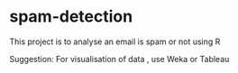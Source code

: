 # spam-detection
This project is to analyse an email is spam or not using R 

Suggestion:
For visualisation of data , use Weka or Tableau
